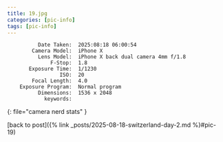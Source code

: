 ```yaml
---
title: 19.jpg
categories: [pic-info]
tags: [pic-info]
---
```


```text
          Date Taken:  2025:08:18 06:00:54
        Camera Model:  iPhone X
          Lens Model:  iPhone X back dual camera 4mm f/1.8
              F-Stop:  1.8
       Exposure Time:  1/1230
                 ISO:  20
        Focal Length:  4.0
    Exposure Program:  Normal program
          Dimensions:  1536 x 2048
            keywords:  
```
{: file="camera nerd stats" }

[back to post]({% link _posts/2025-08-18-switzerland-day-2.md %}#pic-19)